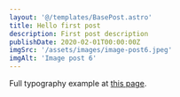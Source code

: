 ```yaml
---
layout: '@/templates/BasePost.astro'
title: Hello first post
description: First post description
publishDate: 2020-02-01T00:00:00Z
imgSrc: '/assets/images/image-post6.jpeg'
imgAlt: 'Image post 6'
---
```


Full typography example at [this page](./sixth-post.md).
